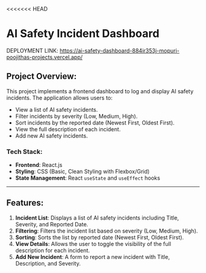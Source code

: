 <<<<<<< HEAD
# AI Safety Incident Dashboard


DEPLOYMENT LINK:  https://ai-safety-dashboard-884ir353j-mopuri-poojithas-projects.vercel.app/


## Project Overview:
This project implements a frontend dashboard to log and display AI safety incidents. The application allows users to:
- View a list of AI safety incidents.
- Filter incidents by severity (Low, Medium, High).
- Sort incidents by the reported date (Newest First, Oldest First).
- View the full description of each incident.
- Add new AI safety incidents.


### **Tech Stack:**
- **Frontend**: React.js
- **Styling**: CSS (Basic, Clean Styling with Flexbox/Grid)
- **State Management**: React `useState` and `useEffect` hooks

---

## Features:
1. **Incident List**: Displays a list of AI safety incidents including Title, Severity, and Reported Date.
2. **Filtering**: Filters the incident list based on severity (Low, Medium, High).
3. **Sorting**: Sorts the list by reported date (Newest First, Oldest First).
4. **View Details**: Allows the user to toggle the visibility of the full description for each incident.
5. **Add New Incident**: A form to report a new incident with Title, Description, and Severity.


